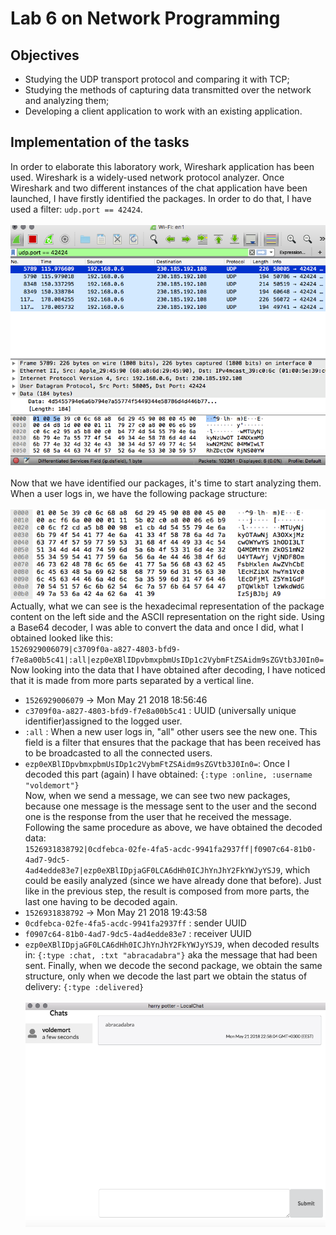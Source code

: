 # Lab 6 on Network Programming 
## Objectives
* Studying the UDP transport protocol and comparing it with TCP;
* Studying the methods of capturing data transmitted over the network and analyzing them;
* Developing a client application to work with an existing application.
## Implementation of the tasks
In order to elaborate this laboratory work, Wireshark application has been used. Wireshark is a widely-used network protocol analyzer. Once Wireshark and two different instances of the chat application have been launched, I have firstly identified the packages. In order to do that, I have used a filter: `udp.port == 42424`. <br><br>
![alt text](https://github.com/victoriagalanciuc/PR-labs/blob/master/Lab%20%236/img/screenshot_1.png "Screenshot")
<br><br>
Now that we have identified our packages, it's time to start analyzing them. When a user logs in, we have the following package structure: <br><br>
![alt text](https://github.com/victoriagalanciuc/PR-labs/blob/master/Lab%20%236/img/screenshot_2.png "Screenshot") 
<br>
Actually, what we can see is the hexadecimal representation of the package content on the left side and the ASCII representation on the right side. Using a Base64 decoder, I was able to convert the data and once I did, what I obtained looked like this: <br>
`1526929006079|c3709f0a-a827-4803-bfd9-f7e8a00b5c41|:all|ezp0eXBlIDpvbmxpbmUsIDp1c2VybmFtZSAidm9sZGVtb3J0In0=` <br>
Now looking into the data that I have obtained after decoding, I have noticed that it is made from more parts separated by a vertical line.
* `1526929006079` -> Mon May 21 2018 18:56:46 <br>
* `c3709f0a-a827-4803-bfd9-f7e8a00b5c41` : UUID (universally unique identifier)assigned to the logged user.
* `:all` : When a new user logs in, "all" other users see the new one. This field is a filter that ensures that the package that has been received has to be broadcasted to all the connected users.
* `ezp0eXBlIDpvbmxpbmUsIDp1c2VybmFtZSAidm9sZGVtb3J0In0=`: Once I decoded this part (again) I have obtained: `{:type :online, :username "voldemort"}`  <br>
Now, when we send a message, we can see two new packages, because one message is the message sent to the user and the second one is the response from the user that he received the message. Following the same procedure as above, we have obtained the decoded data: <br>
`1526931838792|0cdfebca-02fe-4fa5-acdc-9941fa2937ff|f0907c64-81b0-4ad7-9dc5-4ad4edde83e7|ezp0eXBlIDpjaGF0LCA6dHh0ICJhYnJhY2FkYWJyYSJ9`, which could be easily analyzed (since we have already done that before). Just like in the previous step, the result is composed from more parts, the last one having to be decoded again. 
* `1526931838792` -> Mon May 21 2018 19:43:58
* `0cdfebca-02fe-4fa5-acdc-9941fa2937ff` : sender UUID 
* `f0907c64-81b0-4ad7-9dc5-4ad4edde83e7` : receiver UUID
* `ezp0eXBlIDpjaGF0LCA6dHh0ICJhYnJhY2FkYWJyYSJ9`, when decoded results in: `{:type :chat, :txt "abracadabra"}` aka the message that had been sent.
Finally, when we decode the second package, we obtain the same structure, only when we decode the last part we obtain the status of delivery: `{:type :delivered}` <br> <br>
![alt text](https://github.com/victoriagalanciuc/PR-labs/blob/master/Lab%20%236/img/screenshot_3.png "Screenshot") 

